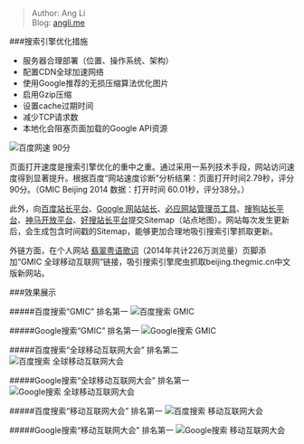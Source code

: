 > Author: Ang Li  
> Blog: [angli.me](http://angli.me/)  

###搜索引擎优化措施

+ 服务器合理部署（位置、操作系统、架构）
+ 配置CDN全球加速网络
+ 使用Google推荐的无损压缩算法优化图片
+ 启用Gzip压缩
+ 设置cache过期时间
+ 减少TCP请求数
+ 本地化会阻塞页面加载的Google API资源

![百度网速 90分](https://raw.githubusercontent.com/leeang/GMIC/master/report/img/cn-speed-90.png)

页面打开速度是搜索引擎优化的重中之重。通过采用一系列技术手段，网站访问速度得到显著提升。根据百度“网站速度诊断”分析结果：页面打开时间2.79秒，评分90分。（GMIC Beijing 2014 数据：打开时间 60.01秒，评分38分。）

此外，向[百度站长平台](http://zhanzhang.baidu.com/)、[Google 网站站长](http://www.google.com/webmasters/)、[必应网站管理员工具](http://www.bing.com/toolbox/webmaster)、[搜狗站长平台](http://zhanzhang.sogou.com/)、[神马开放平台](http://open.sm.cn/)、[好搜站长平台](http://zhanzhang.haosou.com/)提交Sitemap（站点地图）。网站每次发生更新后，会生成包含时间戳的Sitemap，能够更加合理地吸引搜索引擎抓取更新。

外链方面，在个人网站 [翡翠粤语歌词](http://feitsui.com)（2014年共计226万浏览量）页脚添加“GMIC 全球移动互联网”链接，吸引搜索引擎爬虫抓取beijing.thegmic.cn中文版新网站。

###效果展示

#####百度搜索“GMIC” 排名第一
![百度搜索 GMIC](https://raw.githubusercontent.com/leeang/GMIC/master/report/img/GMIC-Baidu.png)

#####Google搜索“GMIC” 排名第一
![Google搜索 GMIC](https://raw.githubusercontent.com/leeang/GMIC/master/report/img/GMIC-Google.png)

#####百度搜索“全球移动互联网大会” 排名第二
![百度搜索 全球移动互联网大会](https://raw.githubusercontent.com/leeang/GMIC/master/report/img/GMIC-cn-Baidu.png)

#####Google搜索“全球移动互联网大会” 排名第一
![Google搜索 全球移动互联网大会](https://raw.githubusercontent.com/leeang/GMIC/master/report/img/GMIC-cn-Google.png)

#####百度搜索“移动互联网大会” 排名第一
![百度搜索 移动互联网大会](https://raw.githubusercontent.com/leeang/GMIC/master/report/img/GMIC-cn-1-Baidu.png)

#####Google搜索“移动互联网大会” 排名第一
![Google搜索 移动互联网大会](https://raw.githubusercontent.com/leeang/GMIC/master/report/img/GMIC-cn-1-Google.png)
